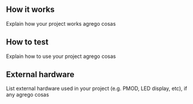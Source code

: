 <!---

This file is used to generate your project datasheet. Please fill in the information below and delete any unused
sections.

You can also include images in this folder and reference them in the markdown. Each image must be less than
512 kb in size, and the combined size of all images must be less than 1 MB.
-->

## How it works

Explain how your project works agrego cosas

## How to test

Explain how to use your project agrego cosas

## External hardware

List external hardware used in your project (e.g. PMOD, LED display, etc), if any agrego cosas
